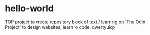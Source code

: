 # hello-world
TOP project to create repository
block of text / learning on 'The Odin Project' to design websites, learn to code. qwertyuiop
